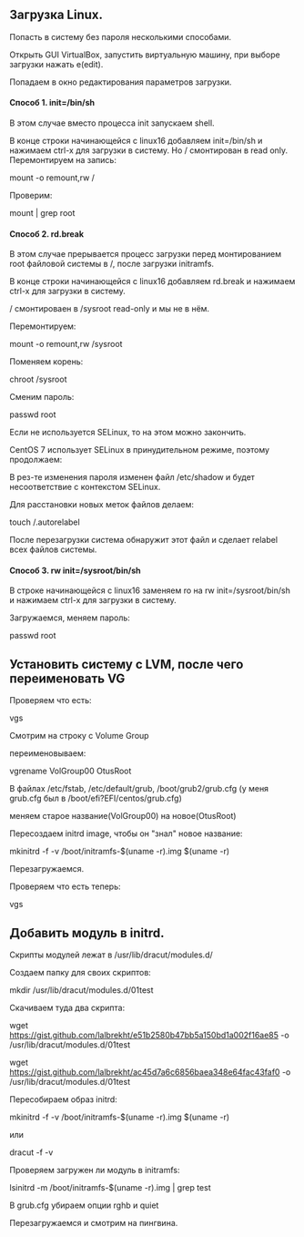 ## Загрузка Linux.

Попасть в систему без пароля несколькими способами.

Открыть GUI VirtualBox, запустить виртуальную машину, при выборе загрузки нажать e(edit).

Попадаем в окно редактирования параметров загрузки.


#### Способ 1. init=/bin/sh

В этом случае вместо процесса init запускаем shell.

В конце строки начинающейся с linux16 добавляем init=/bin/sh и нажимаем ctrl-x для загрузки в систему. Но / смонтирован в read only. Перемонтируем на запись:

mount -o remount,rw /

Проверим:

mount | grep root


#### Способ 2. rd.break

В этом случае прерывается процесс загрузки перед монтированием root файловой системы в /, после загрузки initramfs.

В конце строки начинающейся с linux16 добавляем rd.break и нажимаем ctrl-x для загрузки в систему.

/ смонтироваен в /sysroot read-only и мы не в нём.

Перемонтируем:

mount -o remount,rw /sysroot

Поменяем корень:

chroot /sysroot

Сменим пароль:

passwd root

Если не используется SELinux, то на этом можно закончить.

CentOS 7 использует SELinux в принудительном режиме, поэтому продолжаем:

В рез-те изменения пароля изменен файл /etc/shadow и будет несоответствие с контекстом SELinux. 

Для расстановки новых меток файлов делаем:

touch /.autorelabel

После перезагрузки система обнаружит этот файл и сделает relabel всех файлов системы.


#### Способ 3. rw init=/sysroot/bin/sh

В строке начинающейся с linux16 заменяем ro на rw init=/sysroot/bin/sh и нажимаем ctrl-x для загрузки в систему.

Загружаемся, меняем пароль:

passwd root

## Установить систему с LVM, после чего переименовать VG

Проверяем что есть:

vgs

Смотрим на строку с Volume Group


переименовываем:

vgrename VolGroup00 OtusRoot

В файлах /etc/fstab, /etc/default/grub, /boot/grub2/grub.cfg (у меня grub.cfg был в /boot/efi?EFI/centos/grub.cfg) 

меняем старое название(VolGroup00) на новое(OtusRoot)

Пересоздаем initrd image, чтобы он "знал" новое название:

mkinitrd -f -v /boot/initramfs-$(uname -r).img $(uname -r)

Перезагружаемся.

Проверяем что есть теперь:

vgs

## Добавить модуль в initrd.

Скрипты модулей лежат в /usr/lib/dracut/modules.d/

Создаем папку для своих скриптов:

mkdir /usr/lib/dracut/modules.d/01test

Скачиваем туда два скрипта:

wget https://gist.github.com/lalbrekht/e51b2580b47bb5a150bd1a002f16ae85 -o /usr/lib/dracut/modules.d/01test

wget https://gist.github.com/lalbrekht/ac45d7a6c6856baea348e64fac43faf0 -o /usr/lib/dracut/modules.d/01test

Пересобираем образ initrd:

mkinitrd -f -v /boot/initramfs-$(uname -r).img $(uname -r)

или 

dracut -f -v

Проверяем загружен ли модуль в initramfs:

lsinitrd -m /boot/initramfs-$(uname -r).img | grep test

В grub.cfg убираем опции rghb и quiet

Перезагружаемся и смотрим на пингвина.
